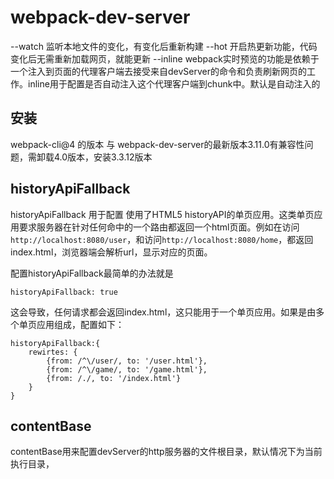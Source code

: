 # webpack-dev-server
--watch 监听本地文件的变化，有变化后重新构建
--hot 开启热更新功能，代码变化后无需重新加载网页，就能更新 
--inline webpack实时预览的功能是依赖于一个注入到页面的代理客户端去接受来自devServer的命令和负责刷新网页的工作。inline用于配置是否自动注入这个代理客户端到chunk中。默认是自动注入的


## 安装

webpack-cli@4 的版本 与 webpack-dev-server的最新版本3.11.0有兼容性问题，需卸载4.0版本，安装3.3.12版本

## historyApiFallback

historyApiFallback 用于配置 使用了HTML5 historyAPI的单页应用。这类单页应用要求服务器在针对任何命中的一个路由都返回一个html页面。例如在访问 ``` http://localhost:8080/user ```，和访问``` http://localhost:8080/home ```，都返回index.html，浏览器端会解析url，显示对应的页面。

配置historyApiFallback最简单的办法就是 

```
historyApiFallback: true

```
这会导致，任何请求都会返回index.html，这只能用于一个单页应用。如果是由多个单页应用组成，配置如下：

```
historyApiFallback:{
    rewirtes: {
        {from: /^\/user/, to: '/user.html'},
        {from: /^\/game/, to: '/game.html'},
        {from: /./, to: '/index.html'}
    }
}
```

## contentBase

contentBase用来配置devServer的http服务器的文件根目录，默认情况下为当前执行目录，
